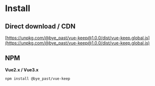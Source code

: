 # Install

## Direct download / CDN

[https://unpkg.com/@bye_past/vue-keep@1.0.0/dist/vue-keep.global.js](https://unpkg.com/@bye_past/vue-keep@1.0.0/dist/vue-keep.global.js)


## NPM

**Vue2.x / Vue3.x**
```bash
npm install @bye_past/vue-keep
```

